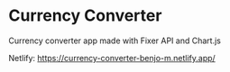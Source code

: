 # Currency Converter

Currency converter app made with Fixer API and Chart.js

Netlify: https://currency-converter-benjo-m.netlify.app/
